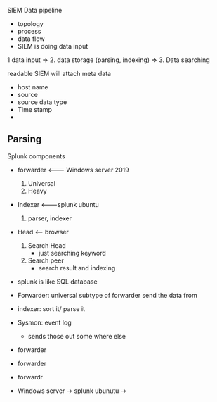 SIEM Data pipeline

- topology
- process
- data flow
- SIEM is doing data input

1 data input => 2. data storage (parsing, indexing) => 3. Data searching

readable 
SIEM will attach meta data
- host name
- source
- source data type
- Time stamp 
- 
Parsing
- 


Splunk components
- forwarder <--- Windows server 2019
    1. Universal
    2. Heavy

- Indexer <---splunk ubuntu
    1. parser, indexer
- Head <-- browser
    1. Search Head
        - just searching keyword
    2. Search peer
        - search result and indexing

- splunk is like SQL database

- Forwarder: universal subtype of forwarder send the data from
- indexer: sort it/ parse it
- Sysmon: event log
    - sends those out some where else

- forwarder
- forwarder
- forwardr


- Windows server -> splunk ubunutu -> 